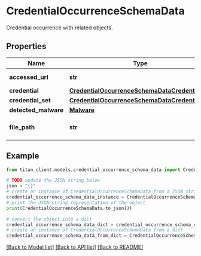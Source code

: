 # CredentialOccurrenceSchemaData

Credential occurrence with related objects.

## Properties

Name | Type | Description | Notes
------------ | ------------- | ------------- | -------------
**accessed_url** | **str** | Accessed URL. | [optional] 
**credential** | [**CredentialOccurrenceSchemaDataCredential**](CredentialOccurrenceSchemaDataCredential.md) |  | [optional] 
**credential_set** | [**CredentialOccurrenceSchemaDataCredentialSet**](CredentialOccurrenceSchemaDataCredentialSet.md) |  | [optional] 
**detected_malware** | [**Malware**](Malware.md) |  | [optional] 
**file_path** | **str** | Credential occurrence file path. | [optional] 

## Example

```python
from titan_client.models.credential_occurrence_schema_data import CredentialOccurrenceSchemaData

# TODO update the JSON string below
json = "{}"
# create an instance of CredentialOccurrenceSchemaData from a JSON string
credential_occurrence_schema_data_instance = CredentialOccurrenceSchemaData.from_json(json)
# print the JSON string representation of the object
print(CredentialOccurrenceSchemaData.to_json())

# convert the object into a dict
credential_occurrence_schema_data_dict = credential_occurrence_schema_data_instance.to_dict()
# create an instance of CredentialOccurrenceSchemaData from a dict
credential_occurrence_schema_data_from_dict = CredentialOccurrenceSchemaData.from_dict(credential_occurrence_schema_data_dict)
```
[[Back to Model list]](../README.md#documentation-for-models) [[Back to API list]](../README.md#documentation-for-api-endpoints) [[Back to README]](../README.md)


